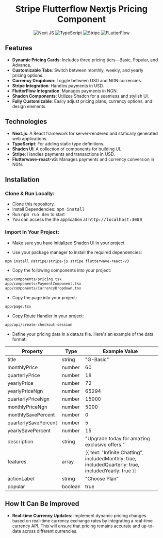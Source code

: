 

<div align="center">
<h1>Stripe Flutterflow Nextjs Pricing Component</h1>

![Next JS](https://img.shields.io/badge/Next-black?style=for-the-badge&logo=next.js&logoColor=white)
![TypeScript](https://img.shields.io/badge/typescript-%23007ACC.svg?style=for-the-badge&logo=typescript&logoColor=white)
![Stripe](https://img.shields.io/badge/stripe-%2338B2AC.svg?style=for-the-badge&logo=stripe&logoColor=white)
![FLutterFlow](https://img.shields.io/badge/flutterflow-%234CAF50.svg?style=for-the-badge&logo=flutterflow&logoColor=white)
</div>

## Features

- **Dynamic Pricing Cards**: Includes three pricing tiers—Basic, Popular, and Advance.
- **Customizable Tabs**: Switch between monthly, weekly, and yearly pricing options.
- **Currency Dropdown**: Toggle between USD and NGN currencies.
- **Stripe Integration**: Handles payments in USD.
- **FlutterFlow Integration**: Manages payments in NGN.
- **Shadcn Components**: Utilizes Shadcn for a seamless and stylish UI.
- **Fully Customizable**: Easily adjust pricing plans, currency options, and design elements.

## Technologies

- **Next.js**: A React framework for server-rendered and statically generated web applications.
- **TypeScript**: For adding static type definitions.
- **Shadcn UI**: A collection of components for building UI.
- **Stripe**: Handles payments and transactions in USD.
- **Flutterwave-react-v3**: Manages payments and currency conversion in NGN.

## Installation

### Clone & Run Locally:
- Clone this repository.
- Install Dependencies: <kbd>npm install</kbd>
- Run <kbd>npm run dev</kbd> to start
- You can access the the application at <kbd>http://localhost:3000</kbd>
   
### Import In Your Project:
- Make sure you have initialized Shadcn UI in your project

- Use your package manager to install the required dependencies:
```bash
npm install @stripe/stripe-js stripe flutterwave-react-v3
```


- Copy the following components into your project:
```bash
app/components/pricing.tsx
app/components/PaymentComponent.tsx
app/components/CurrencyDropdown.tsx
```


- Copy the page into your project:
```bash
app/page.tsx
```

- Copy Route Handler in your project:
```bash
app/api/create-checkout-session
```

- Define your pricing data in a data.ts file. Here's an example of the data format:

| Property            | Type         | Example Value                                  |
|---------------------|--------------|-----------------------------------------------|
| title             | string     | "G-Basic"                                    |
| monthlyPrice      | number     | 60                                           |
| quarterlyPrice    | number     | 18                                           |
| yearlyPrice       | number     | 72                                           |
| yearlyPriceNgn    | number     | 65294                                        |
| quarterlyPriceNgn | number     | 15000                                        |
| monthlyPriceNgn   | number     | 5000                                         |
| monthlySavePercent| number     | 0                                            |
| quarterlySavePercent| number   | 5                                            |
| yearlySavePercent | number     | 15                                           |
| description       | string     | "Upgrade today for amazing exclusive offers."|
| features          | array      |  [{ text: "Infinite Chatting", includedMonthly: true, includedQuarterly: true, includedYearly: true }]                                                                         |
| actionLabel       | string     | "Choose Plan"                                |
| popular           | boolean    | true                                         |


## How It Can Be Improved

- **Real-time Currency Updates**: Implement dynamic pricing changes based on real-time currency exchange rates by integrating a real-time currency API. This will ensure that pricing remains accurate and up-to-date across different currencies.

